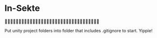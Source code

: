 # In-Sekte
🚬🚬🚬🚬🚬🚬🚬🚬🚬🚬🚬🚬🚬🚬🚬🚬🚬🚬🚬🚬🚬🚬🚬🚬🚬🚬🚬🚬🚬🚬🚬🚬🚬🚬

Put unity project folders into folder that includes .gitignore to start.
Yippie!